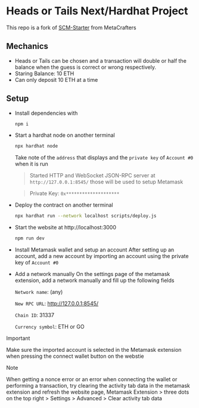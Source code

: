 # Heads or Tails Next/Hardhat Project

This repo is a fork of [SCM-Starter](https://github.com/MetacrafterChris/SCM-Starter) from MetaCrafters

## Mechanics
- Heads or Tails can be chosen and a transaction will double or half the balance when the guess is correct or wrong respectively.
- Staring Balance: 10 ETH
- Can only deposit 10 ETH at a time

## Setup
- Install dependencies with
  ```bash
  npm i
  ```
- Start a hardhat node on another terminal
  ```bash
  npx hardhat node
  ```
  Take note of the `address` that displays and the `private key` of `Account #0` when it is run
  > Started HTTP and WebSocket JSON-RPC server at `http://127.0.0.1:8545/`
  those will be used to setup Metamask
  
  > Private Key: `0x********************`
- Deploy the contract on another terminal
  ```bash
  npx hardhat run --network localhost scripts/deploy.js
  ```
- Start the website at http://localhost:3000
  ```bash
  npm run dev
  ```
- Install Metamask wallet and setup an account
  After setting up an account, add a new account by importing an account using the private key of `Account #0`
- Add a network manually
  On the settings page of the metamask extension, add a network manually and fill up the following fields

  `Network name`: (any)
  
  `New RPC URL`: http://127.0.0.1:8545/
  
  `Chain ID`: 31337
  
  `Currency symbol`: ETH or GO

> [!IMPORTANT]
> Make sure the imported account is selected in the Metamask extension when pressing the connect wallet button on the webstie

> [!NOTE]
> When getting a nonce error or an error when connecting the wallet or performing a transaction, try clearing the activity tab data in the metamask extension and refresh the website page,
> Metamask Extension > three dots on the top right > Settings > Advanced > Clear activity tab data
